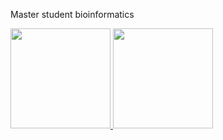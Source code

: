 Master student bioinformatics

<a href="https://github.com/hwalinga">
  <img height="160em" src="https://github-readme-stats.vercel.app/api?username=hwalinga&show_icons=true&include_all_commits=true&count_private=true&custom_title=GitHub+Stats&theme=vue">
  <img height="160em" src="https://github-readme-stats.vercel.app/api/top-langs/?username=hwalinga&layout=compact&theme=vue&hide=jupyter%20notebook&exclude_repo=crisprdetect-parser&langs_count=6">
</a>

<!--
**hwalinga/hwalinga** is a ✨ _special_ ✨ repository because its `README.md` (this file) appears on your GitHub profile.

Here are some ideas to get you started:

- 🔭 I’m currently working on ...
- 🌱 I’m currently learning ...
- 👯 I’m looking to collaborate on ...
- 🤔 I’m looking for help with ...
- 💬 Ask me about ...
- 📫 How to reach me: ...
- 😄 Pronouns: ...
- ⚡ Fun fact: ...
-->
